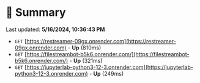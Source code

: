 # 📖 Summary
Last updated: **5/16/2024, 10:36:43 PM**

- `GET` [https://restreamer-09gx.onrender.com](https://restreamer-09gx.onrender.com) - **Up** (810ms)
- `GET` [https://filestreambot-b5k6.onrender.com/](https://filestreambot-b5k6.onrender.com/) - **Up** (321ms)
- `GET` [https://jupyterlab-python3-12-3.onrender.com](https://jupyterlab-python3-12-3.onrender.com) - **Up** (249ms)
